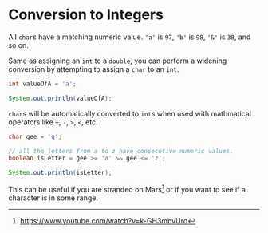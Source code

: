 # Conversion to Integers

All `char`s have a matching numeric value. `'a'` is `97`, `'b'` is `98`,
`'&'` is `38`, and so on.

Same as assigning an `int` to a `double`, you can perform a widening conversion
by attempting to assign a `char` to an `int`.

```java
int valueOfA = 'a';

System.out.println(valueOfA);
```

`char`s will be automatically converted to `int`s when used with mathmatical operators like `+`, `-`, `>`, `<`, etc.

```java
char gee = 'g';

// all the letters from a to z have consecutive numeric values.
boolean isLetter = gee >= 'a' && gee <= 'z';

System.out.println(isLetter);
```

This can be useful if you are stranded on Mars[^onmars] or
if you want to see if a character is in some range.

[^onmars]: https://www.youtube.com/watch?v=k-GH3mbvUro
